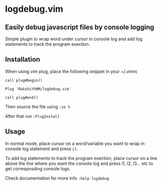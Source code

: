# logdebug.vim
## Easily debug javascript files by console logging

Simple plugin to wrap word under cursor in console log and add log statements to track the program exection.

## Installation
When using vim plug, place the following snippet in your ~/.vimrc
```vim
call plug#begin()

Plug 'RakshithNM/logdebug.vim'

call plug#end()
```
Then source the file using `:so %`

After that run `:PlugInstall`

## Usage
In normal mode, place cursor on a word/variable you want to wrap in console log statement and press `cl`.

To add log statements to track the program exection, place cursor on a line above the line where you want the console log and press l1, l2, l3... etc to get corresposding console logs.

Check documentation for more info `:help logdebug`


